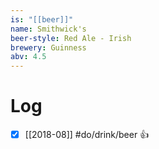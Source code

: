 ```yaml
---
is: "[[beer]]"
name: Smithwick's
beer-style: Red Ale - Irish
brewery: Guinness
abv: 4.5
---
```

# Log
- [x] [[2018-08]] #do/drink/beer 👍
